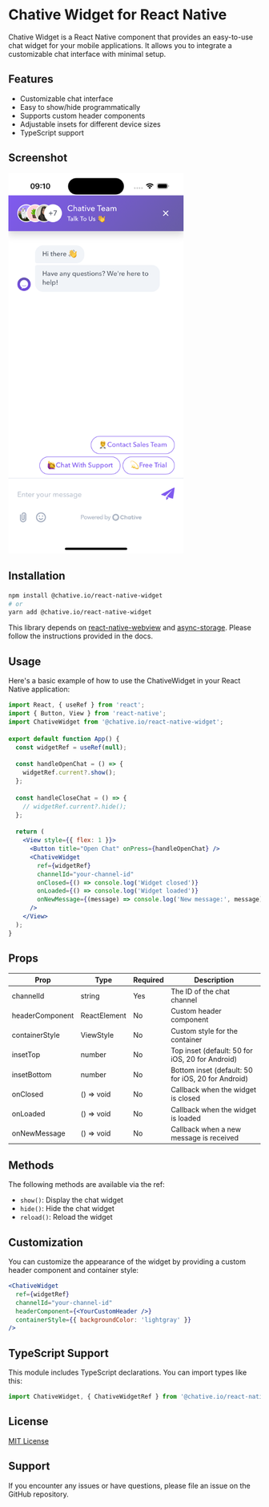# Chative Widget for React Native

Chative Widget is a React Native component that provides an easy-to-use chat widget for your mobile applications. It allows you to integrate a customizable chat interface with minimal setup.

## Features

- Customizable chat interface
- Easy to show/hide programmatically
- Supports custom header components
- Adjustable insets for different device sizes
- TypeScript support

## Screenshot

<img src="./screenshot/screenshot.png" alt="screenshot" width="350">

## Installation

```bash
npm install @chative.io/react-native-widget
# or
yarn add @chative.io/react-native-widget
```

This library depends on [react-native-webview](https://www.npmjs.com/package/react-native-webview) and [async-storage](https://github.com/react-native-async-storage/async-storage). Please follow the instructions provided in the docs.

## Usage

Here's a basic example of how to use the ChativeWidget in your React Native application:

```jsx
import React, { useRef } from 'react';
import { Button, View } from 'react-native';
import ChativeWidget from '@chative.io/react-native-widget';

export default function App() {
  const widgetRef = useRef(null);

  const handleOpenChat = () => {
    widgetRef.current?.show();
  };

  const handleCloseChat = () => {
    // widgetRef.current?.hide();
  };

  return (
    <View style={{ flex: 1 }}>
      <Button title="Open Chat" onPress={handleOpenChat} />
      <ChativeWidget
        ref={widgetRef}
        channelId="your-channel-id"
        onClosed={() => console.log('Widget closed')}
        onLoaded={() => console.log('Widget loaded')}
        onNewMessage={(message) => console.log('New message:', message)}
      />
    </View>
  );
}
```

## Props

| Prop | Type | Required | Description |
|------|------|----------|-------------|
| channelId | string | Yes | The ID of the chat channel |
| headerComponent | ReactElement | No | Custom header component |
| containerStyle | ViewStyle | No | Custom style for the container |
| insetTop | number | No | Top inset (default: 50 for iOS, 20 for Android) |
| insetBottom | number | No | Bottom inset (default: 50 for iOS, 20 for Android) |
| onClosed | () => void | No | Callback when the widget is closed |
| onLoaded | () => void | No | Callback when the widget is loaded |
| onNewMessage | () => void | No | Callback when a new message is received |

## Methods

The following methods are available via the ref:

- `show()`: Display the chat widget
- `hide()`: Hide the chat widget
- `reload()`: Reload the widget

## Customization

You can customize the appearance of the widget by providing a custom header component and container style:

```jsx
<ChativeWidget
  ref={widgetRef}
  channelId="your-channel-id"
  headerComponent={<YourCustomHeader />}
  containerStyle={{ backgroundColor: 'lightgray' }}
/>
```

## TypeScript Support

This module includes TypeScript declarations. You can import types like this:

```typescript
import ChativeWidget, { ChativeWidgetRef } from '@chative.io/react-native-widget';
```

## License

[MIT License](LICENSE)

## Support

If you encounter any issues or have questions, please file an issue on the GitHub repository.